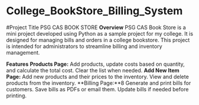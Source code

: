 # College_BookStore_Billing_System

#Project Title
 PSG CAS BOOK STORE
**Overview**
PSG CAS Book Store is a mini project developed using Python as a sample project for my college. It is designed for managing bills and orders in a college bookstore. This project is intended for administrators to streamline billing and inventory management.

**Features**
**Products Page:** Add products, update costs based on quantity, and calculate the total cost. Clear the list when needed.
**Add New Item Page:** Add new products and their prices to the inventory. View and delete products from the inventory.
**Billing Page:**8 Generate and print bills for customers. Save bills as PDFs or email them. Update bills if needed before printing.
